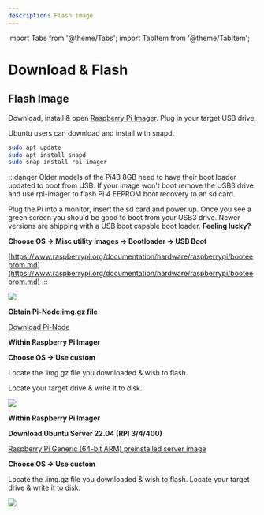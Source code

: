 ```yaml
---
description: Flash image
---
```

import Tabs from '@theme/Tabs';
import TabItem from '@theme/TabItem';

# Download & Flash

## Flash Image

Download, install & open [Raspberry Pi Imager](https://github.com/raspberrypi/rpi-imager/releases/latest). Plug in your target USB drive.

Ubuntu users can download and install with snapd.

```bash title=">_ Terminal"
sudo apt update
sudo apt install snapd
sudo snap install rpi-imager
```

:::danger
Older models of the Pi4B 8GB need to have their boot loader updated to boot from USB. If your image won't boot remove the USB3 drive and use rpi-imager to flash Pi 4 EEPROM boot recovery to an sd card.

Plug the Pi into a monitor, insert the sd card and power up. Once you see a green screen you should be good to boot from your USB3 drive. Newer versions are shipping with a USB boot capable boot loader. **Feeling lucky?**

**Choose OS -> Misc utility images -> Bootloader -> USB Boot**

[https://www.raspberrypi.org/documentation/hardware/raspberrypi/booteeprom.md](https://www.raspberrypi.org/documentation/hardware/raspberrypi/booteeprom.md)
:::

![](</img/otgpoltut (1) (1) (3) (1) (4).png>)

<Tabs>
  <TabItem value="Pre configured Pi-Node.img.gz" label="Pre configured Pi-Node.img.gz" default>


**Obtain Pi-Node.img.gz file**

[Download Pi-Node](https://mainnet.adamantium.online/Pi-Node.img.gz)

**Within Raspberry Pi Imager**

**Choose OS -> Use custom**

Locate the .img.gz file you downloaded & wish to flash.

Locate your target drive & write it to disk.

![](</img/custom-os.png>)
  </TabItem>
  <TabItem value="Fresh Ubuntu 22.04 LTS installation" label="Fresh Ubuntu 22.04 LTS installation">

**Within Raspberry Pi Imager**


**Download Ubuntu Server 22.04 (RPI 3/4/400)**


[Raspberry Pi Generic (64-bit ARM) preinstalled server image](https://cdimage.ubuntu.com/ubuntu-server/jammy/daily-preinstalled/current/jammy-preinstalled-server-arm64+raspi.img.xz)

**Choose OS -> Use custom** 

Locate the .img.gz file you downloaded & wish to flash. Locate your target drive & write it to disk.

![](</img/custom-os.png>)
  </TabItem>
</Tabs>